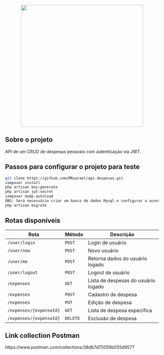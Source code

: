<p align="center"><a href="https://laravel.com" target="_blank"><img src="https://raw.githubusercontent.com/laravel/art/master/logo-lockup/5%20SVG/2%20CMYK/1%20Full%20Color/laravel-logolockup-cmyk-red.svg" width="400"></a></p>

## Sobre o projeto

API de um CRUD de despesas pessoais com autenticação via JWT.

## Passos para configurar o projeto para teste

```bash
git clone https://github.com/MRsarael/api-despesas.git
composer install
php artisan key:generate
php artisan jwt:secret
composer dump-autoload
OBS: Será necessário criar um banco de dados Mysql e configurar o acesso no arquivo .env
php artisan migrate
```

## Rotas disponíveis

| Rota                  | Método    | Descrição                            |
| --------------------- | --------- | ------------------------------------ |
|`/user/login`          | `POST`    | Login de usuário                     |
|`/user/new`            | `POST`    | Novo usuário                         |
|`/user/me`             | `POST`    | Retorna dados do usuário logado      |
|`/user/logout`         | `POST`    | Logout de usuário                    |
|`/expenses`            | `GET`     | Lista de despesas do usuário logado  |
|`/expenses`            | `POST`    | Cadastro de despesa                  |
|`/expenses`            | `PUT`     | Edição de despesa                    |
|`/expenses/{expenseId}`| `GET`     | Lista de despesa específica          |
|`/expenses/{expenseId}`| `DELETE`  | Exclusão de despesa                  |

## Link collection Postman

<p>https://www.postman.com/collections/38db7d75059b055d9577</p>
